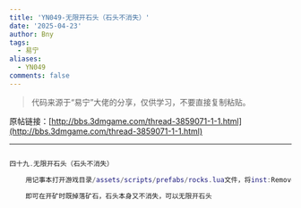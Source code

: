 ```yaml
---
title: 'YN049-无限开石头（石头不消失）'
date: '2025-04-23'
author: Bny
tags:
  - 易宁
aliases:
  - YN049
comments: false
---
```


> 代码来源于“易宁”大佬的分享，仅供学习，不要直接复制粘贴。

原帖链接：[http://bbs.3dmgame.com/thread-3859071-1-1.html](http://bbs.3dmgame.com/thread-3859071-1-1.html)

---

```lua  

四十九.无限开石头（石头不消失）	用记事本打开游戏目录/assets/scripts/prefabs/rocks.lua文件，将inst:Remove()替换为inst.components.workable.workleft = 10	即可在开矿时既掉落矿石，石头本身又不消失，可以无限开石头

```  

